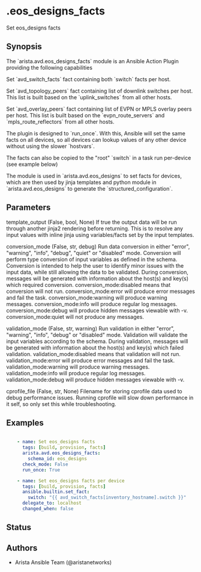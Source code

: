 # .eos_designs_facts

Set eos\_designs facts

## Synopsis

The \`arista\.avd\.eos\_designs\_facts\` module is an Ansible Action Plugin providing the following capabilities

Set \`avd\_switch\_facts\` fact containing both \`switch\` facts per host\.

Set \`avd\_topology\_peers\` fact containing list of downlink switches per host\. This list is built based on the \`uplink\_switches\` from all other hosts\.

Set \`avd\_overlay\_peers\` fact containing list of EVPN or MPLS overlay peers per host\. This list is built based on the \`evpn\_route\_servers\` and \`mpls\_route\_reflectors\` from all other hosts\.

The plugin is designed to \`run\_once\`\. With this\, Ansible will set the same facts on all devices\, so all devices can lookup values of any other device without using the slower \`hostvars\`\.

The facts can also be copied to the \"root\" \`switch\` in a task run per\-device \(see example below\)

The module is used in \`arista\.avd\.eos\_designs\` to set facts for devices\, which are then used by jinja templates and python module in \`arista\.avd\.eos\_designs\` to generate the \`structured\_configuration\`\.

## Parameters

  template_output (False, bool, None)
    If true the output data will be run through another jinja2 rendering before returning\.
This is to resolve any input values with inline jinja using variables/facts set by the input templates\.

  conversion_mode (False, str, debug)
    Run data conversion in either \"error\"\, \"warning\"\, \"info\"\, \"debug\"\, \"quiet\" or \"disabled\" mode\.
    Conversion will perform type conversion of input variables as defined in the schema\.
    Conversion is intended to help the user to identify minor issues with the input data\, while still allowing the data to be validated\.
    During conversion\, messages will be generated with information about the host\(s\) and key\(s\) which required conversion\.
    conversion\_mode\:disabled means that conversion will not run\.
    conversion\_mode\:error will produce error messages and fail the task\.
    conversion\_mode\:warning will produce warning messages\.
    conversion\_mode\:info will produce regular log messages\.
    conversion\_mode\:debug will produce hidden messages viewable with \-v\.
    conversion\_mode\:quiet will not produce any messages\.

  validation_mode (False, str, warning)
    Run validation in either \"error\"\, \"warning\"\, \"info\"\, \"debug\" or \"disabled\" mode\.
    Validation will validate the input variables according to the schema\.
    During validation\, messages will be generated with information about the host\(s\) and key\(s\) which failed validation\.
    validation\_mode\:disabled means that validation will not run\.
    validation\_mode\:error will produce error messages and fail the task\.
    validation\_mode\:warning will produce warning messages\.
    validation\_mode\:info will produce regular log messages\.
    validation\_mode\:debug will produce hidden messages viewable with \-v\.

  cprofile_file (False, str, None)
    Filename for storing cprofile data used to debug performance issues\.
    Running cprofile will slow down performance in it self\, so only set this while troubleshooting\.

## Examples

```yaml

    - name: Set eos_designs facts
      tags: [build, provision, facts]
      arista.avd.eos_designs_facts:
        schema_id: eos_designs
      check_mode: False
      run_once: True

    - name: Set eos_designs facts per device
      tags: [build, provision, facts]
      ansible.builtin.set_fact:
        switch: "{{ avd_switch_facts[inventory_hostname].switch }}"
      delegate_to: localhost
      changed_when: false

```

## Status

## Authors

- Arista Ansible Team (@aristanetworks)
